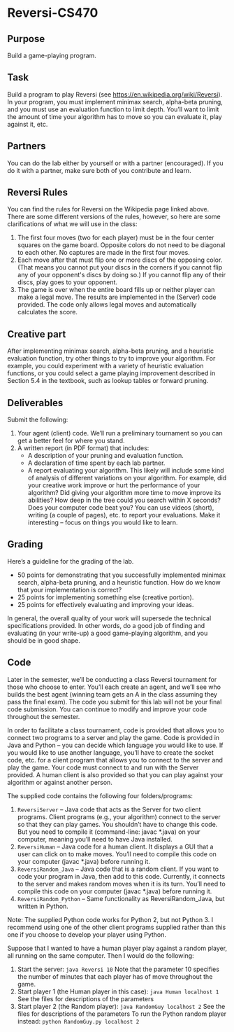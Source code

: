 # Reversi-CS470

## Purpose
Build a game-playing program.

## Task
Build a program to play Reversi (see https://en.wikipedia.org/wiki/Reversi). In your program, you must
implement minimax search, alpha-beta pruning, and you must use an evaluation function to limit depth.
You’ll want to limit the amount of time your algorithm has to move so you can evaluate it, play against it,
etc.

## Partners
You can do the lab either by yourself or with a partner (encouraged). If you do it with a partner, make
sure both of you contribute and learn.

## Reversi Rules
You can find the rules for Reversi on the Wikipedia page linked above. There are some different versions
of the rules, however, so here are some clarifications of what we will use in the class:
1. The first four moves (two for each player) must be in the four center squares on the game board.
Opposite colors do not need to be diagonal to each other. No captures are made in the first four
moves.
2. Each move after that must flip one or more discs of the opposing color. (That means you cannot
put your discs in the corners if you cannot flip any of your opponent's discs by doing so.) If you
cannot flip any of their discs, play goes to your opponent.
3. The game is over when the entire board fills up or neither player can make a legal move.
The results are implemented in the (Server) code provided. The code only allows legal moves and
automatically calculates the score.

## Creative part
After implementing minimax search, alpha-beta pruning, and a heuristic evaluation function, try other
things to try to improve your algorithm. For example, you could experiment with a variety of heuristic
evaluation functions, or you could select a game playing improvement described in Section 5.4 in the
textbook, such as lookup tables or forward pruning.

## Deliverables
Submit the following:
1. Your agent (client) code. We’ll run a preliminary tournament so you can get a better feel for
where you stand.
2. A written report (in PDF format) that includes:
    - A description of your pruning and evaluation function.
    - A declaration of time spent by each lab partner.
    - A report evaluating your algorithm. This likely will include some kind of analysis of
different variations on your algorithm. For example, did your creative work improve or
hurt the performance of your algorithm? Did giving your algorithm more time to move
improve its abilities? How deep in the tree could you search within X seconds? Does
your computer code beat you? You can use videos (short), writing (a couple of pages),
etc. to report your evaluations. Make it interesting – focus on things you would like to
learn.

## Grading
Here’s a guideline for the grading of the lab.
- 50 points for demonstrating that you successfully implemented minimax search, alpha-beta
pruning, and a heuristic function. How do we know that your implementation is correct?
- 25 points for implementing something else (creative portion).
- 25 points for effectively evaluating and improving your ideas.

In general, the overall quality of your work will supersede the technical specifications provided. In other
words, do a good job of finding and evaluating (in your write-up) a good game-playing algorithm, and
you should be in good shape.

## Code
Later in the semester, we’ll be conducting a class Reversi tournament for those who choose to enter.
You’ll each create an agent, and we’ll see who builds the best agent (winning team gets an A in the class
assuming they pass the final exam). The code you submit for this lab will not be your final code
submission. You can continue to modify and improve your code throughout the semester.

In order to facilitate a class tournament, code is provided that allows you to connect two programs to a
server and play the game. Code is provided in Java and Python – you can decide which language you
would like to use. If you would like to use another language, you’ll have to create the socket code, etc.
for a client program that allows you to connect to the server and play the game. Your code must connect
to and run with the Server provided. A human client is also provided so that you can play against your
algorithm or against another person.

The supplied code contains the following four folders/programs:
1. `ReversiServer` – Java code that acts as the Server for two client programs. Client programs (e.g.,
your algorithm) connect to the server so that they can play games. You shouldn’t have to change
this code. But you need to compile it (command-line: javac *.java) on your computer, meaning
you’ll need to have Java installed.
2. `ReversiHuman` – Java code for a human client. It displays a GUI that a user can click on to make
moves. You’ll need to compile this code on your computer (javac *.java) before running it.
3. `ReversiRandom_Java` – Java code that is a random client. If you want to code your program in
Java, then add to this code. Currently, it connects to the server and makes random moves when it
is its turn. You’ll need to compile this code on your computer (javac *.java) before running it.
4. `ReversiRandom_Python` – Same functionality as ReversiRandom_Java, but written in Python.

Note: The supplied Python code works for Python 2, but not Python 3. I recommend using one of
the other client programs supplied rather than this one if you choose to develop your player using
Python.

Suppose that I wanted to have a human player play against a random player, all running on the same
computer. Then I would do the following:
1. Start the server: `java Reversi 10`
Note that the parameter 10 specifies the number of minutes that each player has of move
throughout the game.
2. Start player 1 (the Human player in this case): `java Human localhost 1`
See the files for descriptions of the parameters
3. Start player 2 (the Random player): `java RandomGuy localhost 2`
See the files for descriptions of the parameters
To run the Python random player instead: `python RandomGuy.py localhost 2`